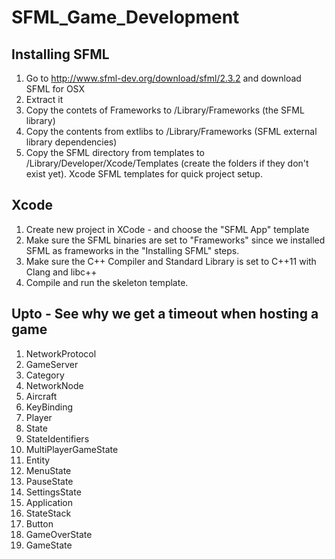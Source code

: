 # SFML_Game_Development

## Installing SFML
1. Go to http://www.sfml-dev.org/download/sfml/2.3.2 and download SFML for OSX
2. Extract it
3. Copy the contets of Frameworks to /Library/Frameworks (the SFML library)
4. Copy the contents from extlibs to /Library/Frameworks (SFML external library dependencies)
5. Copy the SFML directory from templates to /Library/Developer/Xcode/Templates (create the folders if they don't exist yet). Xcode SFML templates for quick project setup.

## Xcode
1. Create new project in XCode - and choose the "SFML App" template
2. Make sure the SFML binaries are set to "Frameworks" since we installed SFML as frameworks in the "Installing SFML" steps.
3. Make sure the C++ Compiler and Standard Library is set to C++11 with Clang and libc++
4. Compile and run the skeleton template.

## Upto - See why we get a timeout when hosting a game

1. NetworkProtocol
2. GameServer
3. Category
4. NetworkNode
5. Aircraft
6. KeyBinding
7. Player
8. State
9. StateIdentifiers
10. MultiPlayerGameState
11. Entity
12. MenuState
13. PauseState
15. SettingsState
16. Application
17. StateStack
18. Button
19. GameOverState
20. GameState

